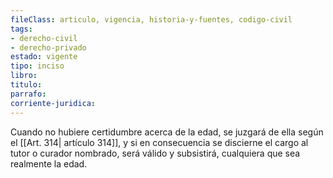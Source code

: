 ```yaml
---
fileClass: articulo, vigencia, historia-y-fuentes, codigo-civil
tags:
- derecho-civil
- derecho-privado
estado: vigente
tipo: inciso
libro:
titulo:
parrafo:
corriente-juridica:
---
```

Cuando no hubiere certidumbre acerca de la edad, se juzgará de ella según el [[Art. 314| artículo 314]], y si en consecuencia se discierne el cargo al tutor o curador nombrado, será válido y subsistirá, cualquiera que sea realmente la edad.
